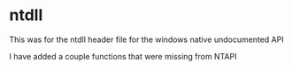 # ntdll

This was for the ntdll header file for the windows native undocumented API

I have added a couple functions that were missing from NTAPI
